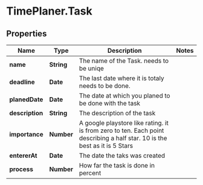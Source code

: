 # TimePlaner.Task

## Properties
Name | Type | Description | Notes
------------ | ------------- | ------------- | -------------
**name** | **String** | The name of the Task. needs to be uniqe | 
**deadline** | **Date** | The last date where it is totaly needs to be done. | 
**planedDate** | **Date** | The date at which you planed to be done with the task | 
**description** | **String** | The description of the task | 
**importance** | **Number** | A google playstore like rating. it is from zero to ten. Each point describing a half star. 10 is the best as it is 5 Stars | 
**entererAt** | **Date** | The date the taks was created | 
**process** | **Number** | How far the task is done in percent | 


